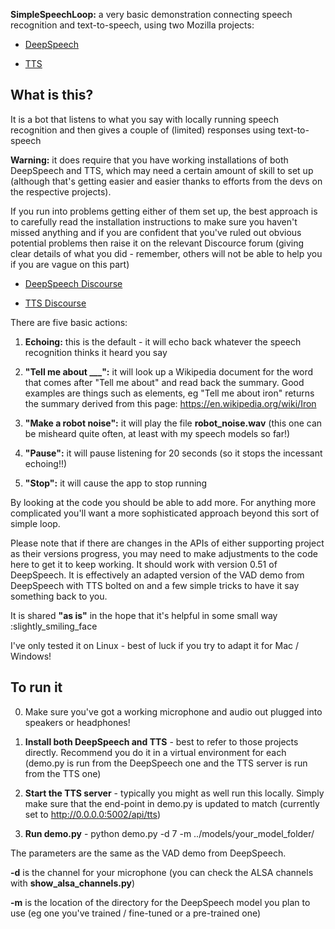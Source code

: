 **SimpleSpeechLoop:** a very basic demonstration connecting speech recognition and text-to-speech, using two Mozilla projects:

- [DeepSpeech](https://github.com/mozilla/DeepSpeech)

- [TTS](https://github.com/mozilla/TTS)

## What is this?

It is a bot that listens to what you say with locally running speech recognition and then gives a couple of (limited) responses using text-to-speech

**Warning:** it does require that you have working installations of both DeepSpeech and TTS, which may need a certain amount of skill to set up (although that's getting easier and easier thanks to efforts from the devs on the respective projects).

If you run into problems getting either of them set up, the best approach is to carefully read the installation instructions to make sure you haven't missed anything and if you are confident that you've ruled out obvious potential problems then raise it on the relevant Discource forum (giving clear details of what you did - remember, others will not be able to help you if you are vague on this part)

- [DeepSpeech Discourse](https://discourse.mozilla.org/c/deep-speech)

- [TTS Discourse](https://discourse.mozilla.org/c/tts)

There are five basic actions:

1. **Echoing:** this is the default - it will echo back whatever the speech recognition thinks it heard you say

2. **"Tell me about ___":** it will look up a Wikipedia document for the word that comes after "Tell me about" and read back the summary.  Good examples are things such as elements, eg "Tell me about iron" returns the summary derived from this page: https://en.wikipedia.org/wiki/Iron

3. **"Make a robot noise":** it will play the file **robot_noise.wav** (this one can be misheard quite often, at least with my speech models so far!)

4. **"Pause":** it will pause listening for 20 seconds (so it stops the incessant echoing!!)

5. **"Stop":** it will cause the app to stop running


By looking at the code you should be able to add more. For anything more complicated you'll want a more sophisticated approach beyond this sort of simple loop.

Please note that if there are changes in the APIs of either supporting project as their versions progress, you may need to make adjustments to the code here to get it to keep working.  It should work with version 0.51 of DeepSpeech.  It is effectively an adapted version of the VAD demo from DeepSpeech with TTS bolted on and a few simple tricks to have it say something back to you.

It is shared **"as is"** in the hope that it's helpful in some small way :slightly_smiling_face

I've only tested it on Linux - best of luck if you try to adapt it for Mac / Windows!

## To run it

0. Make sure you've got a working microphone and audio out plugged into speakers or headphones!

1. **Install both DeepSpeech and TTS** - best to refer to those projects directly.  Recommend you do it in a virtual environment for each (demo.py is run from the DeepSpeech one and the TTS server is run from the TTS one)

2. **Start the TTS server** - typically you might as well run this locally. Simply make sure that the end-point in demo.py is updated to match (currently set to http://0.0.0.0:5002/api/tts)

3. **Run demo.py** - python demo.py -d 7 -m ../models/your_model_folder/


The parameters are the same as the VAD demo from DeepSpeech.

**-d** is the channel for your microphone (you can check the ALSA channels with **show_alsa_channels.py**)

**-m** is the location of the directory for the DeepSpeech model you plan to use (eg one you've trained / fine-tuned or a pre-trained one)